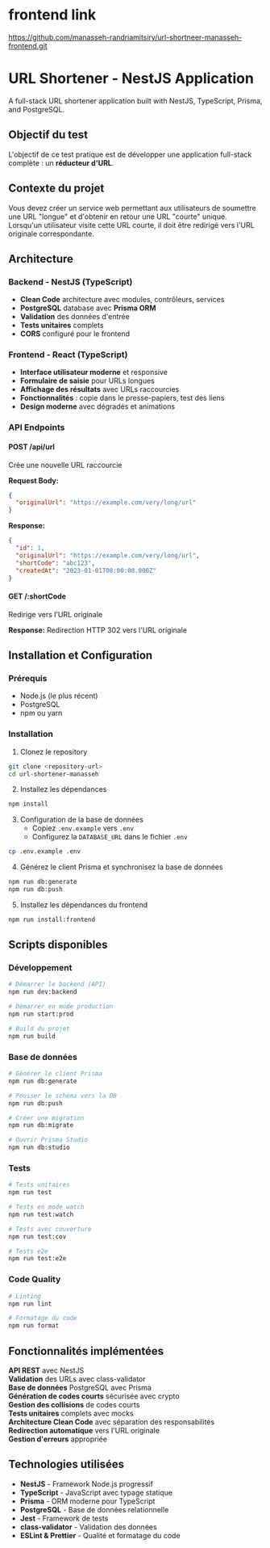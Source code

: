 # frontend link
https://github.com/manasseh-randriamitsiry/url-shortneer-manasseh-frontend.git

# URL Shortener - NestJS Application

A full-stack URL shortener application built with NestJS, TypeScript, Prisma, and PostgreSQL.

## Objectif du test

L'objectif de ce test pratique est de développer une application full-stack complète : un **réducteur d'URL**.

## Contexte du projet

Vous devez créer un service web permettant aux utilisateurs de soumettre une URL "longue" et d'obtenir en retour une URL "courte" unique. Lorsqu'un utilisateur visite cette URL courte, il doit être redirigé vers l'URL originale correspondante.

## Architecture

### Backend - NestJS (TypeScript)
- **Clean Code** architecture avec modules, contrôleurs, services
- **PostgreSQL** database avec **Prisma ORM**
- **Validation** des données d'entrée
- **Tests unitaires** complets
- **CORS** configuré pour le frontend

### Frontend - React (TypeScript)
- **Interface utilisateur moderne** et responsive
- **Formulaire de saisie** pour URLs longues
- **Affichage des résultats** avec URLs raccourcies
- **Fonctionnalités** : copie dans le presse-papiers, test des liens
- **Design moderne** avec dégradés et animations

### API Endpoints

#### POST /api/url
Crée une nouvelle URL raccourcie

**Request Body:**
```json
{
  "originalUrl": "https://example.com/very/long/url"
}
```

**Response:**
```json
{
  "id": 1,
  "originalUrl": "https://example.com/very/long/url",
  "shortCode": "abc123",
  "createdAt": "2023-01-01T00:00:00.000Z"
}
```

#### GET /:shortCode
Redirige vers l'URL originale

**Response:** Redirection HTTP 302 vers l'URL originale

## Installation et Configuration

### Prérequis
- Node.js (le plus récent)
- PostgreSQL
- npm ou yarn

### Installation

1. Clonez le repository
```bash
git clone <repository-url>
cd url-shortener-manasseh
```

2. Installez les dépendances
```bash
npm install
```

3. Configuration de la base de données
   - Copiez `.env.example` vers `.env`
   - Configurez la `DATABASE_URL` dans le fichier `.env`

```bash
cp .env.example .env
```

4. Générez le client Prisma et synchronisez la base de données
```bash
npm run db:generate
npm run db:push
```

5. Installez les dépendances du frontend
```bash
npm run install:frontend
```

## Scripts disponibles

### Développement
```bash
# Démarrer le backend (API)
npm run dev:backend

# Démarrer en mode production
npm run start:prod

# Build du projet
npm run build
```

### Base de données
```bash
# Générer le client Prisma
npm run db:generate

# Pousser le schéma vers la DB
npm run db:push

# Créer une migration
npm run db:migrate

# Ouvrir Prisma Studio
npm run db:studio
```

### Tests
```bash
# Tests unitaires
npm run test

# Tests en mode watch
npm run test:watch

# Tests avec couverture
npm run test:cov

# Tests e2e
npm run test:e2e
```

### Code Quality
```bash
# Linting
npm run lint

# Formatage du code
npm run format
```

## Fonctionnalités implémentées

**API REST** avec NestJS  
**Validation** des URLs avec class-validator  
**Base de données** PostgreSQL avec Prisma  
**Génération de codes courts** sécurisée avec crypto  
**Gestion des collisions** de codes courts  
**Tests unitaires** complets avec mocks  
**Architecture Clean Code** avec séparation des responsabilités  
**Redirection automatique** vers l'URL originale  
**Gestion d'erreurs** appropriée  

## Technologies utilisées

- **NestJS** - Framework Node.js progressif
- **TypeScript** - JavaScript avec typage statique
- **Prisma** - ORM moderne pour TypeScript
- **PostgreSQL** - Base de données relationnelle
- **Jest** - Framework de tests
- **class-validator** - Validation des données
- **ESLint & Prettier** - Qualité et formatage du code
